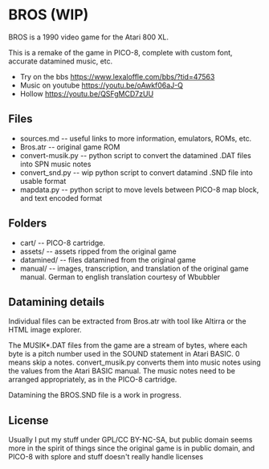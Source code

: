 # BROS (WIP)

BROS is a 1990 video game for the Atari 800 XL.

This is a remake of the game in PICO-8, complete with custom font, accurate datamined music, etc.

- Try on the bbs https://www.lexaloffle.com/bbs/?tid=47563
- Music on youtube https://youtu.be/oAwkf06aJ-Q
- Hollow https://youtu.be/QSFgMCD7zUU

## Files
- sources.md -- useful links to more information, emulators, ROMs, etc.
- Bros.atr -- original game ROM
- convert-musik.py -- python script to convert the datamined .DAT files into SPN music notes
- convert_snd.py -- wip python script to convert datamind .SND file into usable format
- mapdata.py -- python script to move levels between PICO-8 map block, and text encoded format

## Folders
- cart/ -- PICO-8 cartridge.
- assets/ -- assets ripped from the original game
- datamined/ -- files datamined from the original game
- manual/ -- images, transcription, and translation of the original game manual. German to english translation courtesy of Wbubbler

## Datamining details
Individual files can be extracted from Bros.atr with tool like Altirra or the HTML image explorer.

The MUSIK*.DAT files from the game are a stream of bytes, where each byte is a pitch number used in the SOUND statement in Atari BASIC. 0 means skip a notes. convert_musik.py converts them into music notes using the values from the Atari BASIC manual. The music notes need to be arranged appropriately, as in the PICO-8 cartridge.

Datamining the BROS.SND file is a work in progress.

## License
Usually I put my stuff under GPL/CC BY-NC-SA, but public domain seems more in the spirit of things since the original game is in public domain, and PICO-8 with splore and stuff doesn't really handle licenses
